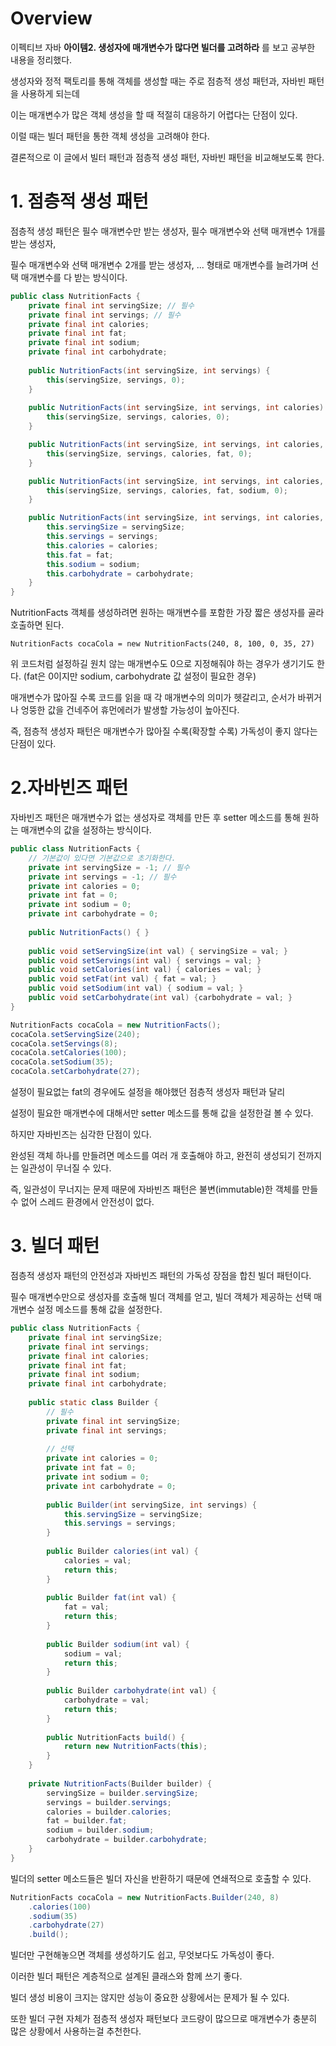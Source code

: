 # Overview

이펙티브 자바 **아이템2. 생성자에 매개변수가 많다면 빌더를 고려하라** 를 보고 공부한 내용을 정리했다.

생성자와 정적 팩토리를 통해 객체를 생성할 때는 주로 점층적 생성 패턴과, 자바빈 패턴을 사용하게 되는데

이는 매개변수가 많은 객체 생성을 할 때 적절히 대응하기 어렵다는 단점이 있다.

이럴 때는 빌더 패턴을 통한 객체 생성을 고려해야 한다.

결론적으로 이 글에서 빌터 패턴과 점층적 생성 패턴, 자바빈 패턴을 비교해보도록 한다.

# 1. 점층적 생성 패턴

점층적 생성 패턴은 필수 매개변수만 받는 생성자, 필수 매개변수와 선택 매개변수 1개를 받는 생성자,

필수 매개변수와 선택 매개변수 2개를 받는 생성자, ... 형태로 매개변수를 늘려가며 선택 매개변수를 다 받는 방식이다.

```java
public class NutritionFacts {
    private final int servingSize; // 필수
    private final int servings; // 필수
    private final int calories;
    private final int fat;
    private final int sodium;
    private final int carbohydrate;
    
    public NutritionFacts(int servingSize, int servings) {
        this(servingSize, servings, 0);
    }
    
    public NutritionFacts(int servingSize, int servings, int calories) {
        this(servingSize, servings, calories, 0);
    }

    public NutritionFacts(int servingSize, int servings, int calories, int fat) {
        this(servingSize, servings, calories, fat, 0);
    }

    public NutritionFacts(int servingSize, int servings, int calories, int fat, int sodium) {
        this(servingSize, servings, calories, fat, sodium, 0);
    }

    public NutritionFacts(int servingSize, int servings, int calories, int fat, int sodium, int carbohydrate) {
        this.servingSize = servingSize;
        this.servings = servings;
        this.calories = calories;
        this.fat = fat;
        this.sodium = sodium;
        this.carbohydrate = carbohydrate;
    }
}
```

NutritionFacts 객체를 생성하려면 원하는 매개변수를 포함한 가장 짧은 생성자를 골라 호출하면 된다.

`NutritionFacts cocaCola = new NutritionFacts(240, 8, 100, 0, 35, 27)`

위 코드처럼 설정하길 원치 않는 매개변수도 0으로 지정해줘야 하는 경우가 생기기도 한다. (fat은 0이지만 sodium, carbohydrate 값 설정이 필요한 경우)

매개변수가 많아질 수록 코드를 읽을 때 각 매개변수의 의미가 헷갈리고, 순서가 바뀌거나 엉뚱한 값을 건네주어 휴먼에러가 발생할 가능성이 높아진다.

즉, 점층적 생성자 패턴은 매개변수가 많아질 수록(확장할 수록) 가독성이 좋지 않다는 단점이 있다.

# 2.자바빈즈 패턴

자바빈즈 패턴은 매개변수가 없는 생성자로 객체를 만든 후 setter 메소드를 통해 원하는 매개변수의 값을 설정하는 방식이다.

```java
public class NutritionFacts {
    // 기본값이 있다면 기본값으로 초기화한다.
    private int servingSize = -1; // 필수
    private int servings = -1; // 필수
    private int calories = 0;
    private int fat = 0;
    private int sodium = 0;
    private int carbohydrate = 0;
    
    public NutritionFacts() { }
    
    public void setServingSize(int val) { servingSize = val; }
    public void setServings(int val) { servings = val; }
    public void setCalories(int val) { calories = val; }
    public void setFat(int val) { fat = val; }
    public void setSodium(int val) { sodium = val; }
    public void setCarbohydrate(int val) {carbohydrate = val; }
}
```
```java
NutritionFacts cocaCola = new NutritionFacts();
cocaCola.setServingSize(240);
cocaCola.setServings(8);
cocaCola.setCalories(100);
cocaCola.setSodium(35);
cocaCola.setCarbohydrate(27);
```

설정이 필요없는 fat의 경우에도 설정을 해야했던 점층적 생성자 패턴과 달리

설정이 필요한 매개변수에 대해서만 setter 메소드를 통해 값을 설정한걸 볼 수 있다.

하지만 자바빈즈는 심각한 단점이 있다.

완성된 객체 하나를 만들려면 메소드를 여러 개 호출해야 하고, 완전히 생성되기 전까지는 일관성이 무너질 수 있다.

즉, 일관성이 무너지는 문제 때문에 자바빈즈 패턴은 불변(immutable)한 객체를 만들 수 없어 스레드 환경에서 안전성이 없다.

# 3. 빌더 패턴

점층적 생성자 패턴의 안전성과 자바빈즈 패턴의 가독성 장점을 합친 빌더 패턴이다.

필수 매개변수만으로 생성자를 호출해 빌더 객체를 얻고, 빌더 객체가 제공하는 선택 매개변수 설정 메소드를 통해 값을 설정한다.

```java
public class NutritionFacts {
    private final int servingSize;
    private final int servings;
    private final int calories;
    private final int fat;
    private final int sodium;
    private final int carbohydrate;
    
    public static class Builder {
        // 필수
        private final int servingSize;
        private final int servings;
        
        // 선택
        private int calories = 0;
        private int fat = 0;
        private int sodium = 0;
        private int carbohydrate = 0;
        
        public Builder(int servingSize, int servings) {
            this.servingSize = servingSize;
            this.servings = servings;
        }
        
        public Builder calories(int val) {
            calories = val;
            return this;
        }
        
        public Builder fat(int val) {
            fat = val;
            return this;
        }
        
        public Builder sodium(int val) {
            sodium = val;
            return this;
        }
        
        public Builder carbohydrate(int val) {
            carbohydrate = val;
            return this;
        }
        
        public NutritionFacts build() {
            return new NutritionFacts(this);
        }
    }
    
    private NutritionFacts(Builder builder) {
        servingSize = builder.servingSize;
        servings = builder.servings;
        calories = builder.calories;
        fat = builder.fat;
        sodium = builder.sodium;
        carbohydrate = builder.carbohydrate;
    }
}
```

빌더의 setter 메소드들은 빌더 자신을 반환하기 때문에 연쇄적으로 호출할 수 있다.

```java
NutritionFacts cocaCola = new NutritionFacts.Builder(240, 8)
    .calories(100)
    .sodium(35)
    .carbohydrate(27)
    .build();
```

빌더만 구현해놓으면 객체를 생성하기도 쉽고, 무엇보다도 가독성이 좋다.

이러한 빌더 패턴은 계층적으로 설계된 클래스와 함께 쓰기 좋다.

빌더 생성 비용이 크지는 않지만 성능이 중요한 상황에서는 문제가 될 수 있다.

또한 빌더 구현 자체가 점층적 생성자 패턴보다 코드량이 많으므로 매개변수가 충분히 많은 상황에서 사용하는걸 추천한다.
